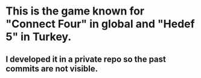 # This is the game known for "Connect Four" in global and "Hedef 5" in Turkey. 
## I developed it in a private repo so the past commits are not visible.
